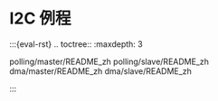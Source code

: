 # I2C 例程

:::{eval-rst}
.. toctree::
   :maxdepth: 3

   polling/master/README_zh
   polling/slave/README_zh
   dma/master/README_zh
   dma/slave/README_zh

:::
